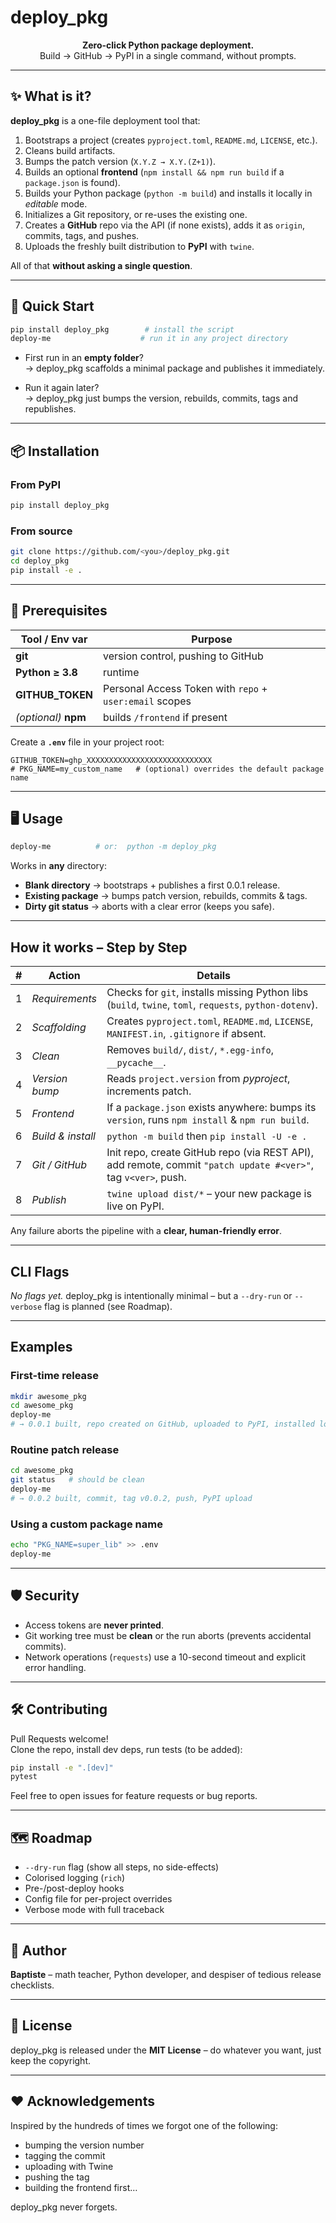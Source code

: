 # deploy_pkg

<p align="center">
  <b>Zero-click Python package deployment.</b><br>
  Build → GitHub → PyPI in a single command, without prompts.
</p>

---

## ✨ What is it?

**deploy_pkg** is a one-file deployment tool that:

1. Bootstraps a project (creates `pyproject.toml`, `README.md`, `LICENSE`, etc.).
2. Cleans build artifacts.
3. Bumps the patch version (`X.Y.Z → X.Y.(Z+1)`).
4. Builds an optional **frontend** (`npm install && npm run build` if a `package.json` is found).
5. Builds your Python package (`python -m build`) and installs it locally in *editable* mode.
6. Initializes a Git repository, or re-uses the existing one.
7. Creates a **GitHub** repo via the API (if none exists), adds it as `origin`, commits, tags, and pushes.
8. Uploads the freshly built distribution to **PyPI** with `twine`.

All of that **without asking a single question**.

---

## 🚀 Quick Start

```bash
pip install deploy_pkg        # install the script
deploy-me                    # run it in any project directory
```

* First run in an **empty folder**?  
  → deploy_pkg scaffolds a minimal package and publishes it immediately.

* Run it again later?  
  → deploy_pkg just bumps the version, rebuilds, commits, tags and republishes.

---

## 📦 Installation

### From PyPI

```bash
pip install deploy_pkg
```

### From source

```bash
git clone https://github.com/<you>/deploy_pkg.git
cd deploy_pkg
pip install -e .
```

---

## 🔧 Prerequisites

| Tool / Env var      | Purpose                                        |
|---------------------|------------------------------------------------|
| **git**             | version control, pushing to GitHub            |
| **Python ≥ 3.8**    | runtime                                        |
| **GITHUB_TOKEN**    | Personal Access Token with `repo` + `user:email` scopes |
| _(optional)_ **npm**| builds `/frontend` if present                  |

Create a **`.env`** file in your project root:

```env
GITHUB_TOKEN=ghp_XXXXXXXXXXXXXXXXXXXXXXXXXXXX
# PKG_NAME=my_custom_name   # (optional) overrides the default package name
```

---

## 🖥️ Usage

```bash
deploy-me          # or:  python -m deploy_pkg
```

Works in **any** directory:

* **Blank directory** → bootstraps + publishes a first 0.0.1 release.  
* **Existing package** → bumps patch version, rebuilds, commits & tags.  
* **Dirty git status** → aborts with a clear error (keeps you safe).

---

## How it works – Step by Step

| # | Action | Details |
|---|--------|---------|
| 1 | _Requirements_ | Checks for `git`, installs missing Python libs (`build`, `twine`, `toml`, `requests`, `python-dotenv`). |
| 2 | _Scaffolding_  | Creates `pyproject.toml`, `README.md`, `LICENSE`, `MANIFEST.in`, `.gitignore` if absent. |
| 3 | _Clean_        | Removes `build/`, `dist/`, `*.egg-info`, `__pycache__`. |
| 4 | _Version bump_ | Reads `project.version` from *pyproject*, increments patch. |
| 5 | _Frontend_     | If a `package.json` exists anywhere: bumps its `version`, runs `npm install` & `npm run build`. |
| 6 | _Build & install_ | `python -m build` then `pip install -U -e .` |
| 7 | _Git / GitHub_ | Init repo, create GitHub repo (via REST API), add remote, commit `"patch update #<ver>"`, tag `v<ver>`, push. |
| 8 | _Publish_      | `twine upload dist/*` – your new package is live on PyPI. |

Any failure aborts the pipeline with a **clear, human-friendly error**.

---

## CLI Flags

_No flags yet._ deploy_pkg is intentionally minimal – but a `--dry-run` or
`--verbose` flag is planned (see Roadmap).

---

## Examples

### First-time release

```bash
mkdir awesome_pkg
cd awesome_pkg
deploy-me
# → 0.0.1 built, repo created on GitHub, uploaded to PyPI, installed locally
```

### Routine patch release

```bash
cd awesome_pkg
git status   # should be clean
deploy-me
# → 0.0.2 built, commit, tag v0.0.2, push, PyPI upload
```

### Using a custom package name

```bash
echo "PKG_NAME=super_lib" >> .env
deploy-me
```

---

## 🛡️ Security

* Access tokens are **never printed**.
* Git working tree must be **clean** or the run aborts (prevents accidental commits).
* Network operations (`requests`) use a 10-second timeout and explicit error handling.

---

## 🛠  Contributing

Pull Requests welcome!  
Clone the repo, install dev deps, run tests (to be added):

```bash
pip install -e ".[dev]"
pytest
```

Feel free to open issues for feature requests or bug reports.

---

## 🗺️ Roadmap

* `--dry-run` flag (show all steps, no side-effects)  
* Colorised logging (`rich`)  
* Pre-/post-deploy hooks  
* Config file for per-project overrides  
* Verbose mode with full traceback

---

## 🙋 Author

**Baptiste** – math teacher, Python developer, and despiser of tedious release checklists.

---

## 📝 License

deploy_pkg is released under the **MIT License** – do whatever you want,
just keep the copyright.

---

## ❤️ Acknowledgements

Inspired by the hundreds of times we forgot one of the following:

* bumping the version number  
* tagging the commit  
* uploading with Twine  
* pushing the tag  
* building the frontend first…

deploy_pkg never forgets.
